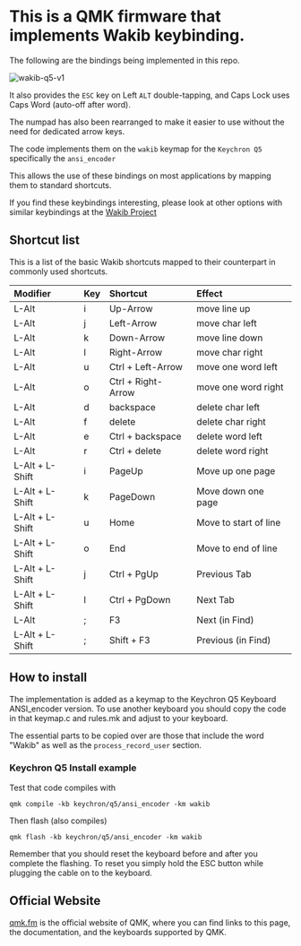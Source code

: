 # This is a QMK firmware that implements Wakib keybinding.

The following are the bindings being implemented in this repo.

![wakib-q5-v1](https://user-images.githubusercontent.com/2610287/236075575-2ab9a91c-dde5-4a90-b16e-84de7bc15338.png)

It also provides the `ESC` key on Left `ALT` double-tapping, and Caps Lock uses Caps Word (auto-off after word).

The numpad has also been rearranged to make it easier to use without the need for dedicated arrow keys.

The code implements them on the `wakib` keymap for the `Keychron Q5` specifically the `ansi_encoder`

This allows the use of these bindings on most applications by mapping them to standard shortcuts.

If you find these keybindings interesting, please look at other options with similar keybindings at the [Wakib Project](https://github.com/darkstego/wakib-project)

## Shortcut list

This is a list of the basic Wakib shortcuts mapped to their counterpart in commonly used shortcuts.

| Modifier        | Key | Shortcut           | Effect                |
|:----------------|:----|:-------------------|:----------------------|
| L-Alt           | i   | Up-Arrow           | move line up          |
| L-Alt           | j   | Left-Arrow         | move char left        |
| L-Alt           | k   | Down-Arrow         | move line down        |
| L-Alt           | l   | Right-Arrow        | move char right       |
| L-Alt           | u   | Ctrl + Left-Arrow  | move one word left    |
| L-Alt           | o   | Ctrl + Right-Arrow | move one word right   |
| L-Alt           | d   | backspace          | delete char left      |
| L-Alt           | f   | delete             | delete char right     |
| L-Alt           | e   | Ctrl + backspace   | delete word left      |
| L-Alt           | r   | Ctrl + delete      | delete word right     |
| L-Alt + L-Shift | i   | PageUp             | Move up one page      |
| L-Alt + L-Shift | k   | PageDown           | Move down one page    |
| L-Alt + L-Shift | u   | Home               | Move to start of line |
| L-Alt + L-Shift | o   | End                | Move to end of line   |
| L-Alt + L-Shift | j   | Ctrl + PgUp        | Previous Tab          |
| L-Alt + L-Shift | l   | Ctrl + PgDown      | Next Tab              |
| L-Alt           | ;   | F3                 | Next (in Find)        |
| L-Alt + L-Shift | ;   | Shift + F3         | Previous (in Find)    |



## How to install

The implementation is added as a keymap to the Keychron Q5 Keyboard ANSI_encoder version. To use another keyboard you should copy the code in that keymap.c and rules.mk and adjust to your keyboard. 

The essential parts to be copied over are those that include the word "Wakib" as well as the `process_record_user` section. 

### Keychron Q5 Install example 

Test that code compiles with 

`qmk compile -kb keychron/q5/ansi_encoder -km wakib`

Then flash (also compiles)

`qmk flash -kb keychron/q5/ansi_encoder -km wakib`

Remember that you should reset the keyboard before and after you complete the flashing. To reset you simply hold the ESC button while plugging the cable on to the keyboard. 


## Official Website

[qmk.fm](https://qmk.fm) is the official website of QMK, where you can find links to this page, the documentation, and the keyboards supported by QMK.
